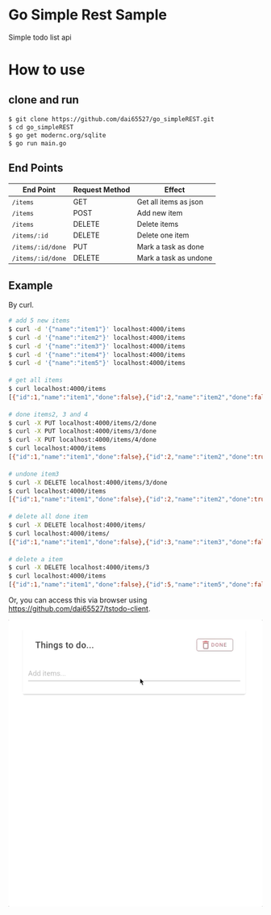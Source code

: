 # Go Simple Rest Sample
Simple todo list api

# How to use
## clone and run

```
$ git clone https://github.com/dai65527/go_simpleREST.git
$ cd go_simpleREST
$ go get modernc.org/sqlite
$ go run main.go
```

## End Points

|End Point|Request Method|Effect|
| ---- | ---- | ---- |
|`/items`|GET|Get all items as json|
|`/items`|POST|Add new item|
|`/items`|DELETE|Delete items|
|`/items/:id`|DELETE|Delete one item|
|`/items/:id/done`|PUT|Mark a task as done|
|`/items/:id/done`|DELETE|Mark a task as undone|

## Example
By curl.

```sh
# add 5 new items
$ curl -d '{"name":"item1"}' localhost:4000/items
$ curl -d '{"name":"item2"}' localhost:4000/items
$ curl -d '{"name":"item3"}' localhost:4000/items
$ curl -d '{"name":"item4"}' localhost:4000/items  
$ curl -d '{"name":"item5"}' localhost:4000/items

# get all items
$ curl localhost:4000/items
[{"id":1,"name":"item1","done":false},{"id":2,"name":"item2","done":false},{"id":3,"name":"item3","done":false},{"id":4,"name":"item4","done":false},{"id":5,"name":"item5","done":false}]

# done items2, 3 and 4
$ curl -X PUT localhost:4000/items/2/done
$ curl -X PUT localhost:4000/items/3/done
$ curl -X PUT localhost:4000/items/4/done
$ curl localhost:4000/items              
[{"id":1,"name":"item1","done":false},{"id":2,"name":"item2","done":true},{"id":3,"name":"item3","done":true},{"id":4,"name":"item4","done":true},{"id":5,"name":"item5","done":false}]

# undone item3
$ curl -X DELETE localhost:4000/items/3/done
$ curl localhost:4000/items                 
[{"id":1,"name":"item1","done":false},{"id":2,"name":"item2","done":true},{"id":3,"name":"item3","done":false},{"id":4,"name":"item4","done":true},{"id":5,"name":"item5","done":false}]

# delete all done item
$ curl -X DELETE localhost:4000/items/ 
$ curl localhost:4000/items/          
[{"id":1,"name":"item1","done":false},{"id":3,"name":"item3","done":false},{"id":5,"name":"item5","done":false}]

# delete a item
$ curl -X DELETE localhost:4000/items/3
$ curl localhost:4000/items         
[{"id":1,"name":"item1","done":false},{"id":5,"name":"item5","done":false}]
```

Or, you can access this via browser using https://github.com/dai65527/tstodo-client.

![browser](/sampleimages/todoAPI.gif)
